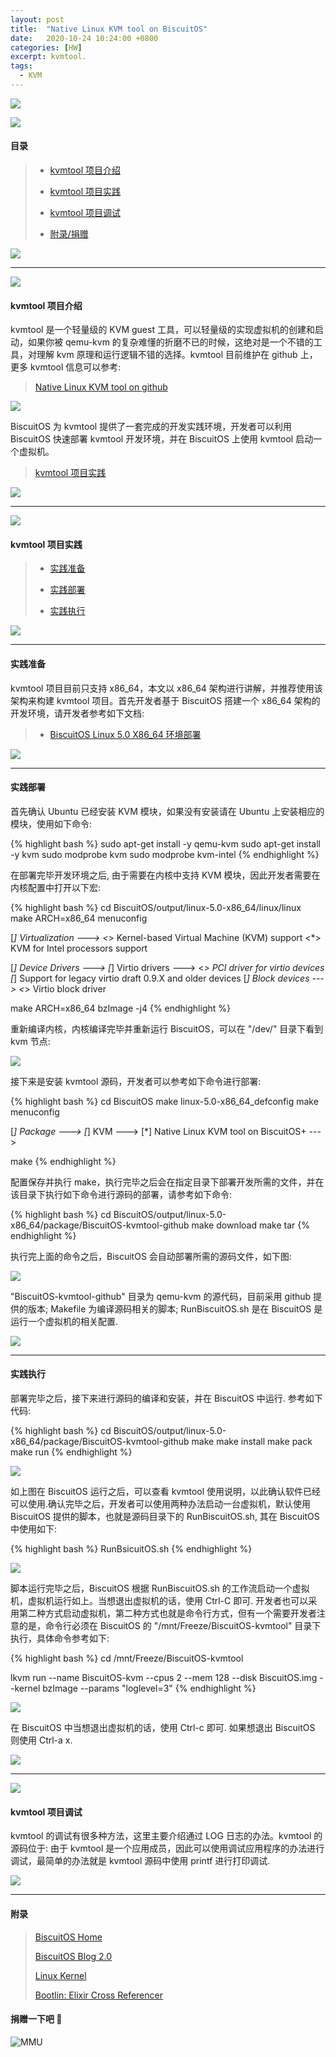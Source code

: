 ```yaml
---
layout: post
title:  "Native Linux KVM tool on BiscuitOS"
date:   2020-10-24 10:24:00 +0800
categories: [HW]
excerpt: kvmtool.
tags:
  - KVM
---
```


![](/assets/PDB/BiscuitOS/kernel/IND00000L0.PNG)

![](/assets/PDB/RPI/RPI100100.png)

#### 目录

> - [kvmtool 项目介绍](#A)
>
> - [kvmtool 项目实践](#C)
>
> - [kvmtool 项目调试](#D)
>
> - [附录/捐赠](#Z0)

![](/assets/PDB/BiscuitOS/kernel/IND000100.png)

----------------------------------

<span id="A"></span>

![](/assets/PDB/BiscuitOS/kernel/IND00000T.jpg)

#### kvmtool 项目介绍

kvmtool 是一个轻量级的 KVM guest 工具，可以轻量级的实现虚拟机的创建和启动，如果你被 qemu-kvm 的复杂难懂的折磨不已的时候，这绝对是一个不错的工具，对理解 kvm 原理和运行逻辑不错的选择。kvmtool 目前维护在 github 上，更多 kvmtool 信息可以参考:

> [Native Linux KVM tool on github](https://github.com/kvmtool/kvmtool)

![](/assets/PDB/HK/HK000763.png)

BiscuitOS 为 kvmtool 提供了一套完成的开发实践环境，开发者可以利用 BiscuitOS 快速部署 kvmtool 开发环境，并在 BiscuitOS 上使用 kvmtool 启动一个虚拟机。

> [kvmtool 项目实践](#C)

![](/assets/PDB/BiscuitOS/kernel/IND000100.png)

----------------------------------

<span id="C"></span>

![](/assets/PDB/BiscuitOS/kernel/IND00000I.jpg)

#### kvmtool 项目实践

> - [实践准备](#C0000)
>
> - [实践部署](#C0001)
>
> - [实践执行](#C0002)

![](/assets/PDB/BiscuitOS/kernel/IND000100.png)

--------------------------------------------

#### <span id="C0000">实践准备</span>

kvmtool 项目目前只支持 x86_64，本文以 x86_64 架构进行讲解，并推荐使用该架构来构建 kvmtool 项目。首先开发者基于 BiscuitOS 搭建一个 x86_64 架构的开发环境，请开发者参考如下文档:

> - [BiscuitOS Linux 5.0 X86_64 环境部署](https://biscuitos.github.io/blog/Linux-5.0-x86_64-Usermanual/)

![](/assets/PDB/BiscuitOS/kernel/IND000100.png)

--------------------------------------------

#### <span id="C0001">实践部署</span>

首先确认 Ubuntu 已经安装 KVM 模块，如果没有安装请在 Ubuntu 上安装相应的模块，使用如下命令:

{% highlight bash %}
sudo apt-get install -y qemu-kvm 
sudo apt-get install -y kvm
sudo modprobe kvm
sudo modprobe kvm-intel
{% endhighlight %}

在部署完毕开发环境之后, 由于需要在内核中支持 KVM 模块，因此开发者需要在内核配置中打开以下宏:

{% highlight bash %}
cd BiscuitOS/output/linux-5.0-x86_64/linux/linux
make ARCH=x86_64 menuconfig

  [*] Virtualization  --->
      <*> Kernel-based Virtual Machine (KVM) support
      <*>   KVM for Intel processors support

  [*] Device Drivers  --->
      [*] Virtio drivers  --->
          <*>   PCI driver for virtio devices
          [*]     Support for legacy virtio draft 0.9.X and older devices
      [*] Block devices  --->
          <*>   Virtio block driver

make ARCH=x86_64 bzImage -j4
{% endhighlight %}

重新编译内核，内核编译完毕并重新运行 BiscuitOS，可以在 "/dev/" 目录下看到 kvm 节点:

![](/assets/PDB/HK/HK000587.png)

接下来是安装 kvmtool 源码，开发者可以参考如下命令进行部署:

{% highlight bash %}
cd BiscuitOS
make linux-5.0-x86_64_defconfig
make menuconfig 

  [*] Package  --->
      [*] KVM  --->
          [*] Native Linux KVM tool on BiscuitOS+  --->

make
{% endhighlight %}

配置保存并执行 make，执行完毕之后会在指定目录下部署开发所需的文件，并在该目录下执行如下命令进行源码的部署，请参考如下命令:

{% highlight bash %}
cd BiscuitOS/output/linux-5.0-x86_64/package/BiscuitOS-kvmtool-github
make download
make tar
{% endhighlight %}

执行完上面的命令之后，BiscuitOS 会自动部署所需的源码文件，如下图:

![](/assets/PDB/HK/HK000764.png)

"BiscuitOS-kvmtool-github" 目录为 qemu-kvm 的源代码，目前采用 github 提供的版本; Makefile 为编译源码相关的脚本; RunBiscuitOS.sh 是在 BiscuitOS 是运行一个虚拟机的相关配置.

![](/assets/PDB/BiscuitOS/kernel/IND000100.png)

--------------------------------------------

#### <span id="C0002">实践执行</span>

部署完毕之后，接下来进行源码的编译和安装，并在 BiscuitOS 中运行. 参考如下代码:

{% highlight bash %}
cd BiscuitOS/output/linux-5.0-x86_64/package/BiscuitOS-kvmtool-github
make
make install
make pack
make run
{% endhighlight %}

![](/assets/PDB/HK/HK000763.png)

如上图在 BiscuitOS 运行之后，可以查看 kvmtool 使用说明，以此确认软件已经可以使用.确认完毕之后，开发者可以使用两种办法启动一台虚拟机，默认使用 BiscuitOS 提供的脚本，也就是源码目录下的 RunBiscuitOS.sh, 其在 BiscuitOS 中使用如下:

{% highlight bash %}
RunBsicuitOS.sh
{% endhighlight %}

![](/assets/PDB/HK/HK000765.png)

脚本运行完毕之后，BiscuitOS 根据 RunBiscuitOS.sh 的工作流启动一个虚拟机，虚拟机运行如上。当想退出虚拟机的话，使用 Ctrl-C 即可. 开发者也可以采用第二种方式启动虚拟机，第二种方式也就是命令行方式，但有一个需要开发者注意的是，命令行必须在 BiscuitOS 的 "/mnt/Freeze/BiscuitOS-kvmtool" 目录下执行，具体命令参考如下:

{% highlight bash %}
cd /mnt/Freeze/BiscuitOS-kvmtool

lkvm run --name BiscuitOS-kvm --cpus 2 --mem 128 --disk BiscuitOS.img --kernel bzImage --params "loglevel=3"
{% endhighlight %}

![](/assets/PDB/HK/HK000766.png)

在 BiscuitOS 中当想退出虚拟机的话，使用 Ctrl-c 即可. 如果想退出 BiscuitOS 则使用 Ctrl-a x.

![](/assets/PDB/BiscuitOS/kernel/IND000100.png)

----------------------------------

<span id="D"></span>

![](/assets/PDB/BiscuitOS/kernel/IND00000F.jpg)

#### kvmtool 项目调试

kvmtool 的调试有很多种方法，这里主要介绍通过 LOG 日志的办法。kvmtool 的源码位于:
由于 kvmtool 是一个应用成员，因此可以使用调试应用程序的办法进行调试，最简单的办法就是 kvmtool 源码中使用 printf 进行打印调试.

![](/assets/PDB/BiscuitOS/kernel/IND000100.png)

-----------------------------------------------

#### <span id="Z0">附录</span>

> [BiscuitOS Home](https://biscuitos.github.io/)
>
> [BiscuitOS Blog 2.0](https://biscuitos.github.io/blog/BiscuitOS_Catalogue/)
>
> [Linux Kernel](https://www.kernel.org/)
>
> [Bootlin: Elixir Cross Referencer](https://elixir.bootlin.com/linux/latest/source)
>

#### 捐赠一下吧 🙂

![MMU](/assets/PDB/BiscuitOS/kernel/HAB000036.jpg)
